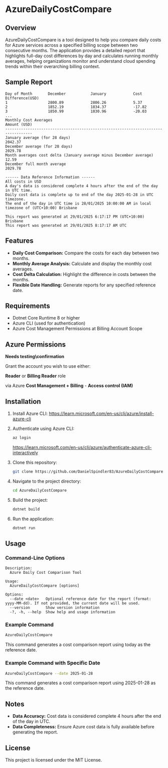
# AzureDailyCostCompare

## Overview

AzureDailyCostCompare is a tool designed to help you compare daily costs for Azure services across a specified billing scope between two consecutive months. The application provides a detailed report that highlights full-day cost differences by day and calculates running monthly averages, helping organizations monitor and understand cloud spending trends within their overarching billing context.


## Sample Report

```
Day of Month       December           January            Cost Difference(USD)
1                  2800.89            2806.26            5.37
2                  1852.19            1834.37            -17.82
3                  1850.99            1830.96            -20.03
...
Monthly Cost Averages                                                  Amount (USD)
----------------------------------------------------------------------------------
January average (for 28 days)                                             2042.37
December average (for 28 days)                                            2029.78
Month averages cost delta (January average minus December average)          12.59
December full month average                                               2029.78

------ Data Reference Information ------
All costs in USD
A day's data is considered complete 4 hours after the end of the day in UTC time.
Daily cost data is complete up to end of the day 2025-01-28 in UTC timezone.
The end of the day in UTC time is 28/01/2025 10:00:00 AM in local timezone of (UTC+10:00) Brisbane

This report was generated at 29/01/2025 6:17:17 PM (UTC+10:00) Brisbane
This report was generated at 29/01/2025 8:17:17 AM UTC
```

## Features

- **Daily Cost Comparison:** Compare the costs for each day between two months.
- **Monthly Average Analysis:** Calculate and display the monthly cost averages.
- **Cost Delta Calculation:** Highlight the difference in costs between the months.
- **Flexible Date Handling:** Generate reports for any specified reference date.

## Requirements

- Dotnet Core Runtime 8 or higher
- Azure CLI (used for authentication)
- Azure Cost Management Permissions at Billing Account Scope

## Azure Permissions
**Needs testing\confirmation**

Grant the account you wish to use either:

**Reader** or **Billing Reader** role 

via Azure **Cost Management + Billing** - **Access control (IAM)**

## Installation

1. Install Azure CLI:
	https://learn.microsoft.com/en-us/cli/azure/install-azure-cli
   
2. Authenticate using Azure CLI:
   ```bash
   az login
   ```
   https://learn.microsoft.com/en-us/cli/azure/authenticate-azure-cli-interactively

3. Clone this repository:
   ```bash
   git clone https://github.com/DanielSpindler83/AzureDailyCostCompare.git
   ```
4. Navigate to the project directory:
   ```bash
   cd AzureDailyCostCompare
   ```
5. Build the project:
   ```bash
   dotnet build
   ```
6. Run the application:
   ```bash
   dotnet run
   ```

## Usage

### Command-Line Options

```
Description:
  Azure Daily Cost Comparison Tool

Usage:
  AzureDailyCostCompare [options]

Options:
  --date <date>   Optional reference date for the report (format: yyyy-MM-dd). If not provided, the current date will be used.
  --version       Show version information
  -?, -h, --help  Show help and usage information
```

### Example Command

```bash
AzureDailyCostCompare
```

This command generates a cost comparison report using today as the reference date.

### Example Command with Specific Date

```bash
AzureDailyCostCompare --date 2025-01-28
```

This command generates a cost comparison report using 2025-01-28 as the reference date.

## Notes

- **Data Accuracy:** Cost data is considered complete 4 hours after the end of the day in UTC.
- **Data Completeness:** Ensure Azure cost data is fully available before generating the report.

## License

This project is licensed under the MIT License.
